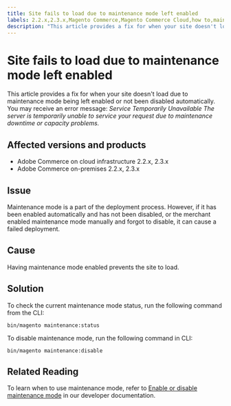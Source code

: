 ```yaml
---
title: Site fails to load due to maintenance mode left enabled
labels: 2.2.x,2.3.x,Magento Commerce,Magento Commerce Cloud,how to,maintenance mode,enable,disable,site not loading,Adobe Commerce,on-premises,cloud infrastructure
description: "This article provides a fix for when your site doesn't load due to maintenance mode being left enabled or not been disabled automatically. You may receive an error message: *Service Temporarily Unavailable The server is temporarily unable to service your request due to maintenance downtime or capacity problems.*"
---
```


# Site fails to load due to maintenance mode left enabled

This article provides a fix for when your site doesn't load due to maintenance mode being left enabled or not been disabled automatically. You may receive an error message: *Service Temporarily Unavailable The server is temporarily unable to service your request due to maintenance downtime or capacity problems.*

## Affected versions and products

* Adobe Commerce on cloud infrastructure 2.2.x, 2.3.x
* Adobe Commerce on-premises 2.2.x, 2.3.x

## Issue

Maintenance mode is a part of the deployment process. However, if it has been enabled automatically and has not been disabled, or the merchant enabled maintenance mode manually and forgot to disable, it can cause a failed deployment.

## Cause

Having maintenance mode enabled prevents the site to load.

## Solution

To check the current maintenance mode status, run the following command from the CLI:

```clike
bin/magento maintenance:status
```

To disable maintenance mode, run the following command in CLI:

```clike
bin/magento maintenance:disable
```

## Related Reading

To learn when to use maintenance mode, refer to [Enable or disable maintenance mode](https://devdocs.magento.com/guides/v2.3/install-gde/install/cli/install-cli-subcommands-maint.html?itm_source=devdocs&itm_medium=search_page&itm_campaign=federated_search&itm_term=maintenance%20mode) in our developer documentation. 
